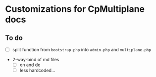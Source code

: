 # Customizations for CpMultiplane docs

## To do

* [ ] split function from `bootstrap.php` into `admin.php` and `multiplane.php`
* 2-way-bind of md files
    * [ ] en and de
    * [ ] less hardcoded...
